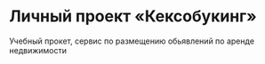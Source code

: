 # Личный проект «Кексобукинг»
Учебный прокет, сервис по размещению обьявлений по аренде недвижимости
